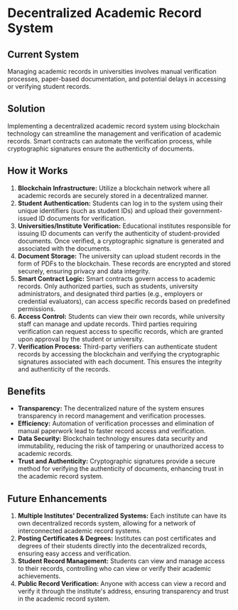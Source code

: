 # Decentralized Academic Record System

## Current System
Managing academic records in universities involves manual verification processes, paper-based documentation, and potential delays in accessing or verifying student records.

## Solution
Implementing a decentralized academic record system using blockchain technology can streamline the management and verification of academic records. Smart contracts can automate the verification process, while cryptographic signatures ensure the authenticity of documents.

## How it Works

1. **Blockchain Infrastructure:** Utilize a blockchain network where all academic records are securely stored in a decentralized manner.
2. **Student Authentication:** Students can log in to the system using their unique identifiers (such as student IDs) and upload their government-issued ID documents for verification.
3. **Universities/Institute Verification:** Educational institutes responsible for issuing ID documents can verify the authenticity of student-provided documents. Once verified, a cryptographic signature is generated and associated with the documents.
4. **Document Storage:** The university can upload student records in the form of PDFs to the blockchain. These records are encrypted and stored securely, ensuring privacy and data integrity.
5. **Smart Contract Logic:** Smart contracts govern access to academic records. Only authorized parties, such as students, university administrators, and designated third parties (e.g., employers or credential evaluators), can access specific records based on predefined permissions.
6. **Access Control:** Students can view their own records, while university staff can manage and update records. Third parties requiring verification can request access to specific records, which are granted upon approval by the student or university.
7. **Verification Process:** Third-party verifiers can authenticate student records by accessing the blockchain and verifying the cryptographic signatures associated with each document. This ensures the integrity and authenticity of the records.

## Benefits

- **Transparency:** The decentralized nature of the system ensures transparency in record management and verification processes.
- **Efficiency:** Automation of verification processes and elimination of manual paperwork lead to faster record access and verification.
- **Data Security:** Blockchain technology ensures data security and immutability, reducing the risk of tampering or unauthorized access to academic records.
- **Trust and Authenticity:** Cryptographic signatures provide a secure method for verifying the authenticity of documents, enhancing trust in the academic record system.

## Future Enhancements

1. **Multiple Institutes' Decentralized Systems:** Each institute can have its own decentralized records system, allowing for a network of interconnected academic record systems.
2. **Posting Certificates & Degrees:** Institutes can post certificates and degrees of their students directly into the decentralized records, ensuring easy access and verification.
3. **Student Record Management:** Students can view and manage access to their records, controlling who can view or verify their academic achievements.
4. **Public Record Verification:** Anyone with access can view a record and verify it through the institute's address, ensuring transparency and trust in the academic record system.
